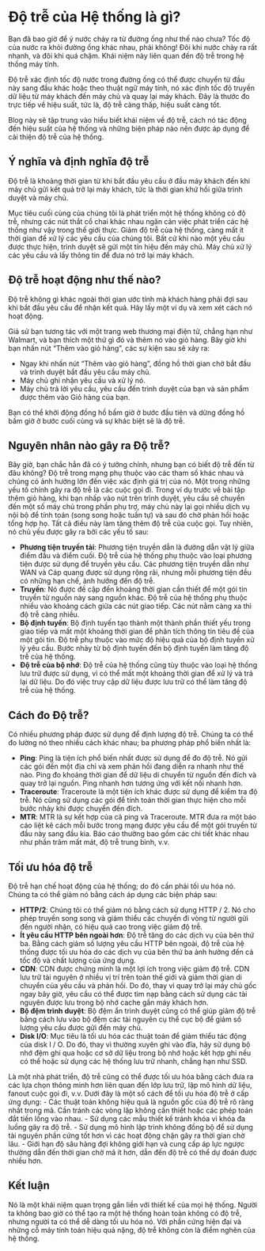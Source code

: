 # Độ trễ của Hệ thống là gì?

Bạn đã bao giờ để ý nước chảy ra từ đường ống như thế nào chưa? Tốc độ của nước ra khỏi đường ống khác nhau, phải không! Đôi khi nước chảy ra rất nhanh, và đôi khi quá chậm. Khái niệm này liên quan đến độ trễ trong hệ thống máy tính.

Độ trễ xác định tốc độ nước trong đường ống có thể được chuyển từ đầu này sang đầu khác hoặc theo thuật ngữ máy tính, nó xác định tốc độ truyền dữ liệu từ máy khách đến máy chủ và quay lại máy khách. Đây là thước đo trực tiếp về hiệu suất, tức là, độ trễ càng thấp, hiệu suất càng tốt.

Blog này sẽ tập trung vào hiểu biết khái niệm về độ trễ, cách nó tác động đến hiệu suất của hệ thống và những biện pháp nào nên được áp dụng để cải thiện độ trễ của hệ thống.

## Ý nghĩa và định nghĩa độ trễ

Độ trễ là khoảng thời gian từ khi bắt đầu yêu cầu ở đầu máy khách đến khi máy chủ gửi kết quả trở lại máy khách, tức là thời gian khứ hồi giữa trình duyệt và máy chủ.

Mục tiêu cuối cùng của chúng tôi là phát triển một hệ thống không có độ trễ, nhưng các nút thắt cổ chai khác nhau ngăn cản việc phát triển các hệ thống như vậy trong thế giới thực. Giảm độ trễ của hệ thống, càng mất ít thời gian để xử lý các yêu cầu của chúng tôi. Bất cứ khi nào một yêu cầu được thực hiện, trình duyệt sẽ gửi một tín hiệu đến máy chủ. Máy chủ xử lý các yêu cầu và lấy thông tin để đưa nó trở lại máy khách.

## Độ trễ hoạt động như thế nào?

Độ trễ không gì khác ngoài thời gian ước tính mà khách hàng phải đợi sau khi bắt đầu yêu cầu để nhận kết quả. Hãy lấy một ví dụ và xem xét cách nó hoạt động.

Giả sử bạn tương tác với một trang web thương mại điện tử, chẳng hạn như Walmart, và bạn thích một thứ gì đó và thêm nó vào giỏ hàng. Bây giờ khi bạn nhấn nút “Thêm vào giỏ hàng”, các sự kiện sau sẽ xảy ra:
- Ngay khi nhấn nút “Thêm vào giỏ hàng”, đồng hồ thời gian chờ bắt đầu và trình duyệt bắt đầu yêu cầu máy chủ.
- Máy chủ ghi nhận yêu cầu và xử lý nó.
- Máy chủ trả lời yêu cầu, yêu cầu đến trình duyệt của bạn và sản phẩm được thêm vào Giỏ hàng của bạn.

Bạn có thể khởi động đồng hồ bấm giờ ở bước đầu tiên và dừng đồng hồ bấm giờ ở bước cuối cùng và sự khác biệt sẽ là độ trễ.

## Nguyên nhân nào gây ra Độ trễ?

Bây giờ, bạn chắc hẳn đã có ý tưởng chính, nhưng bạn có biết độ trễ đến từ đâu không? Độ trễ trong mạng phụ thuộc vào các tham số khác nhau và chúng có ảnh hưởng lớn đến việc xác định giá trị của nó. Một trong những yếu tố chính gây ra độ trễ là các cuộc gọi đi. Trong ví dụ trước về bài tập thêm giỏ hàng, khi bạn nhấp vào nút trên trình duyệt, yêu cầu sẽ chuyển đến một số máy chủ trong phần phụ trợ, máy chủ này lại gọi nhiều dịch vụ nội bộ để tính toán (song song hoặc tuần tự) và sau đó chờ phản hồi hoặc tổng hợp họ. Tất cả điều này làm tăng thêm độ trễ của cuộc gọi. Tuy nhiên, nó chủ yếu được gây ra bởi các yếu tố sau:
- **Phương tiện truyền tải**: Phương tiện truyền dẫn là đường dẫn vật lý giữa điểm đầu và điểm cuối. Độ trễ của hệ thống phụ thuộc vào loại phương tiện được sử dụng để truyền yêu cầu. Các phương tiện truyền dẫn như WAN và Cáp quang được sử dụng rộng rãi, nhưng mỗi phương tiện đều có những hạn chế, ảnh hưởng đến độ trễ.
- **Truyền**: Nó được đề cập đến khoảng thời gian cần thiết để một gói tin truyền từ nguồn này sang nguồn khác. Độ trễ của hệ thống phụ thuộc nhiều vào khoảng cách giữa các nút giao tiếp. Các nút nằm càng xa thì độ trễ càng nhiều.
- **Bộ định tuyến**: Bộ định tuyến tạo thành một thành phần thiết yếu trong giao tiếp và mất một khoảng thời gian để phân tích thông tin tiêu đề của một gói tin. Độ trễ phụ thuộc vào mức độ hiệu quả của bộ định tuyến xử lý yêu cầu. Bước nhảy từ bộ định tuyến đến bộ định tuyến làm tăng độ trễ của hệ thống.
- **Độ trễ của bộ nhớ**: Độ trễ của hệ thống cũng tùy thuộc vào loại hệ thống lưu trữ được sử dụng, vì có thể mất một khoảng thời gian để xử lý và trả lại dữ liệu. Do đó việc truy cập dữ liệu được lưu trữ có thể làm tăng độ trễ của hệ thống.

## Cách đo Độ trễ?

Có nhiều phương pháp được sử dụng để định lượng độ trễ. Chúng ta có thể đo lường nó theo nhiều cách khác nhau;
ba phương pháp phổ biến nhất là:
- **Ping**: Ping là tiện ích phổ biến nhất được sử dụng để đo độ trễ. Nó gửi các gói đến một địa chỉ và xem phản hồi đang diễn ra nhanh như thế nào. Ping đo khoảng thời gian để dữ liệu di chuyển từ nguồn đến đích và quay trở lại nguồn. Ping nhanh hơn tương ứng với kết nối nhanh hơn.
- **Traceroute**: Traceroute là một tiện ích khác được sử dụng để kiểm tra độ trễ. Nó cũng sử dụng các gói để tính toán thời gian thực hiện cho mỗi bước nhảy khi được chuyển đến đích.
- **MTR**: MTR là sự kết hợp của cả ping và Traceroute. MTR đưa ra một báo cáo liệt kê cách mỗi bước trong mạng được yêu cầu để một gói truyền từ đầu này sang đầu kia. Báo cáo thường bao gồm các chi tiết khác nhau như phần trăm mất mát, độ trễ trung bình, v.v.

## Tối ưu hóa độ trễ

Độ trễ hạn chế hoạt động của hệ thống; do đó cần phải tối ưu hóa nó. Chúng ta có thể giảm nó bằng cách áp dụng các biện pháp sau:
- **HTTP/2**: Chúng tôi có thể giảm nó bằng cách sử dụng HTTP / 2. Nó cho phép truyền song song và giảm thiểu các chuyến đi vòng từ người gửi đến người nhận, có hiệu quả cao trong việc giảm độ trễ.
- **Ít yêu cầu HTTP bên ngoài hơn**: Độ trễ tăng do các dịch vụ của bên thứ ba. Bằng cách giảm số lượng yêu cầu HTTP bên ngoài, độ trễ của hệ thống được tối ưu hóa do các dịch vụ của bên thứ ba ảnh hưởng đến cả tốc độ và chất lượng của ứng dụng.
- **CDN**: CDN được chứng minh là một lợi ích trong việc giảm độ trễ. CDN lưu trữ tài nguyên ở nhiều vị trí trên toàn thế giới và giảm thời gian di chuyển của yêu cầu và phản hồi. Do đó, thay vì quay trở lại máy chủ gốc ngay bây giờ, yêu cầu có thể được tìm nạp bằng cách sử dụng các tài nguyên được lưu trong bộ nhớ cache gần máy khách hơn.
- **Bộ đệm trình duyệt**: Bộ đệm ẩn trình duyệt cũng có thể giúp giảm độ trễ bằng cách lưu vào bộ đệm các tài nguyên cụ thể cục bộ để giảm số lượng yêu cầu được gửi đến máy chủ.
- **Disk I/O**: Mục tiêu là tối ưu hóa các thuật toán để giảm thiểu tác động của disk I / O. Do đó, thay vì thường xuyên ghi vào đĩa, hãy sử dụng bộ nhớ đệm ghi qua hoặc cơ sở dữ liệu trong bộ nhớ hoặc kết hợp ghi nếu có thể hoặc sử dụng các hệ thống lưu trữ nhanh, chẳng hạn như SSD.

Là một nhà phát triển, độ trễ cũng có thể được tối ưu hóa bằng cách đưa ra các lựa chọn thông minh hơn liên quan đến lớp lưu trữ, lập mô hình dữ liệu, fanout cuộc gọi đi, v.v. Dưới đây là một số cách để tối ưu hóa độ trễ ở cấp ứng dụng:
    - Các thuật toán không hiệu quả là nguồn gốc của độ trễ rõ ràng nhất trong mã. Cần tránh các vòng lặp không cần thiết hoặc các phép toán đắt tiền lồng vào nhau.
    - Sử dụng các mẫu thiết kế tránh khóa vì khóa đa luồng gây ra độ trễ.
    - Sử dụng mô hình lập trình không đồng bộ để sử dụng tài nguyên phần cứng tốt hơn vì các hoạt động chặn gây ra thời gian chờ lâu.
    - Giới hạn độ sâu hàng đợi không giới hạn và cung cấp áp lực ngược thường dẫn đến thời gian chờ mã ít hơn, dẫn đến độ trễ có thể dự đoán được nhiều hơn.

## Kết luận

Nó là một khái niệm quan trọng gắn liền với thiết kế của mọi hệ thống. Người ta không bao giờ có thể tạo ra một hệ thống hoàn toàn không có độ trễ, nhưng người ta có thể dễ dàng tối ưu hóa nó. Với phần cứng hiện đại và những cỗ máy tính toán hiệu quả nặng, độ trễ không còn là điểm nghẽn của hệ thống.